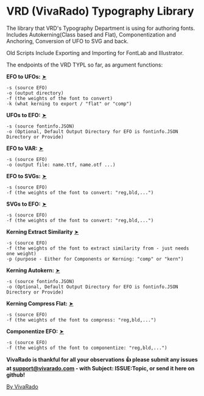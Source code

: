 VRD (VivaRado) Typography Library
===================

The library that VRD's Typography Department is using for authoring fonts.
Includes Autokerning(Class based and Flat), Componentization and Anchoring, Conversion of UFO to SVG and back.

Old Scripts Include
Exporting and Importing for FontLab and Illustrator.

The endpoints of the VRD TYPL so far, as argument functions:  

**EFO to UFOs:** [➤](https://github.com/VivaRado/VRD-Typography-Library/tree/master/Lib/efo)
```
-s (source EFO)  
-o (output directory)
-f (the weights of the font to convert)  
-k (what kerning to export / "flat" or "comp")
```
**UFOs to EFO:** [➤](https://github.com/VivaRado/VRD-Typography-Library/tree/master/Lib/efo)
```
-s (source fontinfo.JSON)
-o (Optional, Default Output Directory for EFO is fontinfo.JSON Directory or Provide)
```
**EFO to VAR:** [➤](https://github.com/VivaRado/VRD-Typography-Library/tree/master/Lib/efo)
```
-s (source EFO)
-o (output file: name.ttf, name.otf ...)
```
**EFO to SVGs:** [➤](https://github.com/VivaRado/VRD-Typography-Library/tree/master/Lib/efo)
```
-s (source EFO)  
-f (the weights of the font to convert: "reg,bld,...")  
```
**SVGs to EFO:** [➤](https://github.com/VivaRado/VRD-Typography-Library/tree/master/Lib/efo)
```
-s (source EFO)  
-f (the weights of the font to convert: "reg,bld,...")  
```
**Kerning Extract Similarity** [➤](https://github.com/VivaRado/VRD-Typography-Library/tree/master/Lib/similarity_extractor)
```
-s (source EFO)  
-f (the weights of the font to extract similarity from - just needs one weight)  
-p (purpose - Either for Components or Kerning: "comp" or "kern")
```
**Kerning Autokern:** [➤](https://github.com/VivaRado/VRD-Typography-Library/tree/master/Lib/kerning)
```
-s (source fontinfo.JSON)  
-o (Optional, Default Output Directory for EFO is fontinfo.JSON Directory or Provide) 
```
**Kerning Compress Flat:** [➤](https://github.com/VivaRado/VRD-Typography-Library/tree/master/Lib/compress_kerning)
```
-s (source EFO)  
-f (the weights of the font to compress: "reg,bld,...") 
```
**Componentize EFO:** [➤](https://github.com/VivaRado/VRD-Typography-Library/tree/master/Lib/components)
```
-s (source EFO)  
-f (the weights of the font to componentize: "reg,bld,...")
```

**VivaRado is thankful for all your observations :+1: please submit any issues at support@vivarado.com - with Subject: ISSUE:Topic, or send it here on github!**

[By VivaRado](https://www.vivarado.com)
